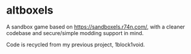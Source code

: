 # altboxels
A sandbox game based on https://sandboxels.r74n.com/, with a cleaner codebase and secure/simple modding support in mind.

Code is recycled from my previous project, 1block1void.

